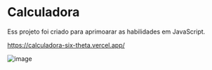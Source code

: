 # Calculadora

Ess projeto foi criado para aprimoarar as habilidades em JavaScript.

https://calculadora-six-theta.vercel.app/


![image](https://user-images.githubusercontent.com/72817900/142710445-59a45ccc-d66e-4507-b797-313eae0d4974.png)
